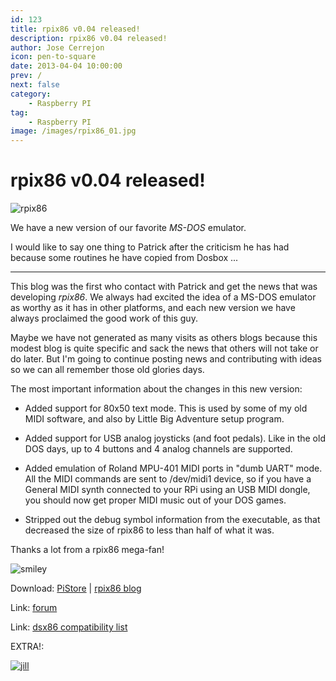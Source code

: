```yaml
---
id: 123
title: rpix86 v0.04 released!
description: rpix86 v0.04 released!
author: Jose Cerrejon
icon: pen-to-square
date: 2013-04-04 10:00:00
prev: /
next: false
category:
    - Raspberry PI
tag:
    - Raspberry PI
image: /images/rpix86_01.jpg
---
```


# rpix86 v0.04 released!

![rpix86](/images/rpix86_01.jpg)

We have a new version of our favorite _MS-DOS_ emulator.

I would like to say one thing to Patrick after the criticism he has had because some routines he have copied from Dosbox ...

---

This blog was the first who contact with Patrick and get the news that was developing _rpix86_. We always had excited the idea of a MS-DOS emulator as worthy as it has in other platforms, and each new version we have always proclaimed the good work of this guy.

Maybe we have not generated as many visits as others blogs because this modest blog is quite specific and sack the news that others will not take or do later. But I'm going to continue posting news and contributing with ideas so we can all remember those old glories days.

The most important information about the changes in this new version:

-   Added support for 80x50 text mode. This is used by some of my old MIDI software, and also by Little Big Adventure setup program.

-   Added support for USB analog joysticks (and foot pedals). Like in the old DOS days, up to 4 buttons and 4 analog channels are supported.

-   Added emulation of Roland MPU-401 MIDI ports in "dumb UART" mode. All the MIDI commands are sent to /dev/midi1 device, so if you have a General MIDI synth connected to your RPi using an USB MIDI dongle, you should now get proper MIDI music out of your DOS games.

-   Stripped out the debug symbol information from the executable, as that decreased the size of rpix86 to less than half of what it was.

Thanks a lot from a rpix86 mega-fan!

![smiley](/css/sm/smiling.png)

Download: [PiStore](https://store.raspberrypi.com/projects/rpix86) | [rpix86 blog](https://rpix86.patrickaalto.com/rdown.html)

Link: [forum](https://www.raspberrypi.org/phpBB3/viewtopic.php?f=78&t=32934)

Link: [dsx86 compatibility list](https://dsx86compatibility.pbworks.com/w/page/26738915/Compatibility%20List)

EXTRA!:

<a href="/res/jill-of-the-jungle-the-complete-trilogy.zip">![jill](/images/jill_trilogy.jpg "Download and play Jill Of The Jungle Trilogy!")</a>
